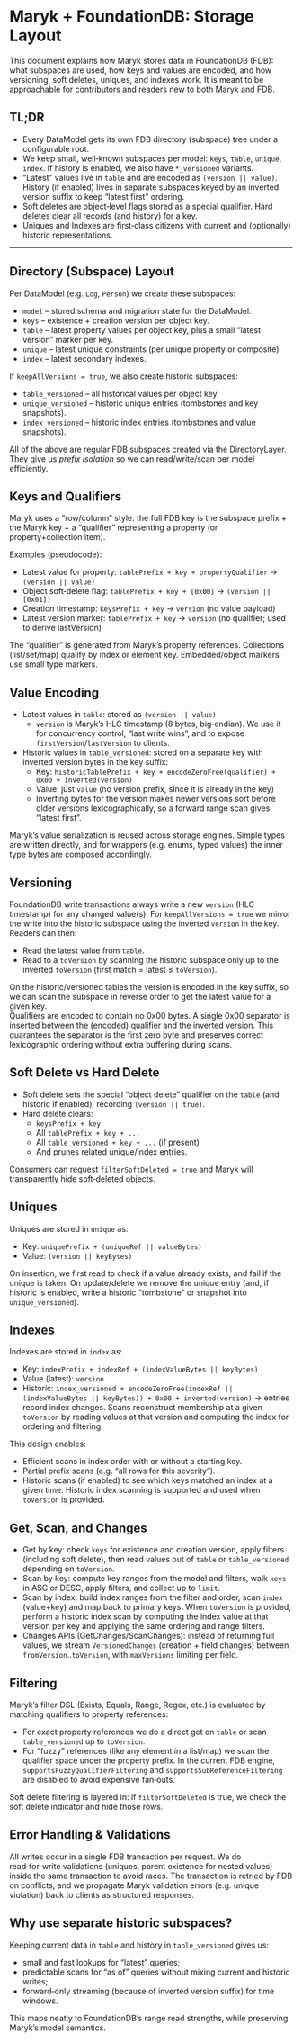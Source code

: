 # Maryk + FoundationDB: Storage Layout

This document explains how Maryk stores data in FoundationDB (FDB): what subspaces are used, how keys and values are encoded, and how versioning, soft deletes, uniques, and indexes work. It is meant to be approachable for contributors and readers new to both Maryk and FDB.

## TL;DR

- Every DataModel gets its own FDB directory (subspace) tree under a configurable root.
- We keep small, well‑known subspaces per model: `keys`, `table`, `unique`, `index`. If history is enabled, we also have `*_versioned` variants.
- “Latest” values live in `table` and are encoded as `(version || value)`. History (if enabled) lives in separate subspaces keyed by an inverted version suffix to keep “latest first” ordering.
- Soft deletes are object‑level flags stored as a special qualifier. Hard deletes clear all records (and history) for a key.
- Uniques and Indexes are first‑class citizens with current and (optionally) historic representations.

---

## Directory (Subspace) Layout

Per DataModel (e.g. `Log`, `Person`) we create these subspaces:

- `model`         – stored schema and migration state for the DataModel.
- `keys`          – existence + creation version per object key.
- `table`         – latest property values per object key, plus a small “latest version” marker per key.
- `unique`        – latest unique constraints (per unique property or composite).
- `index`         – latest secondary indexes.

If `keepAllVersions = true`, we also create historic subspaces:

- `table_versioned`  – all historical values per object key.
- `unique_versioned` – historic unique entries (tombstones and key snapshots).
- `index_versioned`  – historic index entries (tombstones and value snapshots).

All of the above are regular FDB subspaces created via the DirectoryLayer. They give us *prefix isolation* so we can read/write/scan per model efficiently.

## Keys and Qualifiers

Maryk uses a “row/column” style: the full FDB key is the subspace prefix + the Maryk key + a “qualifier” representing a property (or property+collection item).

Examples (pseudocode):

- Latest value for property: `tablePrefix + key + propertyQualifier` → `(version || value)`
- Object soft‑delete flag:  `tablePrefix + key + [0x00]`             → `(version || [0x01])`
- Creation timestamp:       `keysPrefix + key` → `version` (no value payload)
- Latest version marker:    `tablePrefix + key` → `version` (no qualifier; used to derive lastVersion)

The “qualifier” is generated from Maryk’s property references. Collections (list/set/map) qualify by index or element key. Embedded/object markers use small type markers.

## Value Encoding

- Latest values in `table`: stored as `(version || value)`
  - `version` is Maryk’s HLC timestamp (8 bytes, big‑endian). We use it for concurrency control, “last write wins”, and to expose `firstVersion`/`lastVersion` to clients.
- Historic values in `table_versioned`: stored on a separate key with inverted version bytes in the key suffix:
  - Key: `historicTablePrefix + key + encodeZeroFree(qualifier) + 0x00 + inverted(version)`
  - Value: just `value` (no version prefix, since it is already in the key)
  - Inverting bytes for the version makes newer versions sort before older versions lexicographically, so a forward range scan gives “latest first”.

Maryk’s value serialization is reused across storage engines. Simple types are written directly, and for wrappers (e.g. enums, typed values) the inner type bytes are composed accordingly.

## Versioning

FoundationDB write transactions always write a new `version` (HLC timestamp) for any changed value(s). For `keepAllVersions = true` we mirror the write into the historic subspace using the inverted `version` in the key. Readers can then:

- Read the latest value from `table`.
- Read to a `toVersion` by scanning the historic subspace only up to the inverted `toVersion` (first match = latest ≤ `toVersion`).

On the historic/versioned tables the version is encoded in the key suffix, so we can scan the subspace in reverse order to get the latest value for a given key.  
Qualifiers are encoded to contain no 0x00 bytes. A single 0x00 separator is inserted between the (encoded) qualifier and the inverted version. This guarantees the separator is the first zero byte and preserves correct lexicographic ordering without extra buffering during scans.

## Soft Delete vs Hard Delete

- Soft delete sets the special “object delete” qualifier on the `table` (and historic if enabled), recording `(version || true)`.
- Hard delete clears:
  - `keysPrefix + key`
  - All `tablePrefix + key + ...`
  - All `table_versioned + key + ...` (if present)
  - And prunes related unique/index entries.

Consumers can request `filterSoftDeleted = true` and Maryk will transparently hide soft‑deleted objects.

## Uniques

Uniques are stored in `unique` as:

- Key:   `uniquePrefix + (uniqueRef || valueBytes)`
- Value: `(version || keyBytes)`

On insertion, we first read to check if a value already exists, and fail if the unique is taken. On update/delete we remove the unique entry (and, if historic is enabled, write a historic “tombstone” or snapshot into `unique_versioned`).

## Indexes

Indexes are stored in `index` as:

- Key:   `indexPrefix + indexRef + (indexValueBytes || keyBytes)`
- Value (latest): `version`
- Historic: `index_versioned + encodeZeroFree(indexRef || (indexValueBytes || keyBytes)) + 0x00 + inverted(version)` → entries record index changes. Scans reconstruct membership at a given `toVersion` by reading values at that version and computing the index for ordering and filtering.

This design enables:

- Efficient scans in index order with or without a starting key.
- Partial prefix scans (e.g. “all rows for this severity”).
- Historic scans (if enabled) to see which keys matched an index at a given time. Historic index scanning is supported and used when `toVersion` is provided.

## Get, Scan, and Changes

- Get by key: check `keys` for existence and creation version, apply filters (including soft delete), then read values out of `table` or `table_versioned` depending on `toVersion`.
- Scan by key: compute key ranges from the model and filters, walk `keys` in ASC or DESC, apply filters, and collect up to `limit`.
- Scan by index: build index ranges from the filter and order, scan `index` (value+key) and map back to primary keys. When `toVersion` is provided, perform a historic index scan by computing the index value at that version per key and applying the same ordering and range filters.
- Changes APIs (GetChanges/ScanChanges): instead of returning full values, we stream `VersionedChanges` (creation + field changes) between `fromVersion`..`toVersion`, with `maxVersions` limiting per field.

## Filtering

Maryk’s filter DSL (Exists, Equals, Range, Regex, etc.) is evaluated by matching qualifiers to property references:

- For exact property references we do a direct get on `table` or scan `table_versioned` up to `toVersion`.
- For “fuzzy” references (like any element in a list/map) we scan the qualifier space under the property prefix. In the current FDB engine, `supportsFuzzyQualifierFiltering` and `supportsSubReferenceFiltering` are disabled to avoid expensive fan‑outs.

Soft delete filtering is layered in: if `filterSoftDeleted` is true, we check the soft delete indicator and hide those rows.

## Error Handling & Validations

All writes occur in a single FDB transaction per request. We do read‑for‑write validations (uniques, parent existence for nested values) inside the same transaction to avoid races. The transaction is retried by FDB on conflicts, and we propagate Maryk validation errors (e.g. unique violation) back to clients as structured responses.

## Why use separate historic subspaces?

Keeping current data in `table` and history in `table_versioned` gives us:

- small and fast lookups for “latest” queries;
- predictable scans for “as of” queries without mixing current and historic writes;
- forward‑only streaming (because of inverted version suffix) for time windows.

This maps neatly to FoundationDB’s range read strengths, while preserving Maryk’s model semantics.
